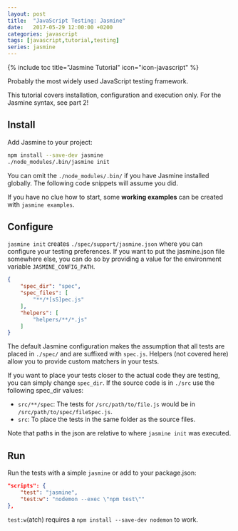 ```yaml
---
layout: post
title:  "JavaScript Testing: Jasmine"
date:   2017-05-29 12:00:00 +0200
categories: javascript
tags: [javascript,tutorial,testing]
series: jasmine
---
```


{% include toc title="Jasmine Tutorial" icon="icon-javascript" %}

Probably the most widely used JavaScript testing framework.

This tutorial covers installation, configuration and execution only.
For the Jasmine syntax, see part 2!

<!--more-->

## Install

Add Jasmine to your project:

```sh
npm install --save-dev jasmine
./node_modules/.bin/jasmine init
```

You can omit the `./node_modules/.bin/` if you have Jasmine installed globally.
The following code snippets will assume you did.

If you have no clue how to start, some **working examples** can be created with `jasmine examples`.



## Configure

`jasmine init` creates `./spec/support/jasmine.json` where you can configure your testing preferences.
If you want to put the jasmine.json file somewhere else, you can do so 
by providing a value for the environment variable `JASMINE_CONFIG_PATH`.

```json
{
	"spec_dir": "spec",
	"spec_files": [
		"**/*[sS]pec.js"
	],
	"helpers": [
		"helpers/**/*.js"
	]
}
```

The default Jasmine configuration makes the assumption that 
all tests are placed in `./spec/` and are suffixed with `spec.js`.
Helpers (not covered here) allow you to provide custom matchers in your tests.

If you want to place your tests closer to the actual code they are testing, you can
simply change `spec_dir`. If the source code is in `./src` use the following spec_dir values:
- `src/**/spec`: The tests for `/src/path/to/file.js` would be in `/src/path/to/spec/fileSpec.js`.
- `src`: To place the tests in the same folder as the source files.

Note that paths in the json are relative to where `jasmine init` was executed.



## Run

Run the tests with a simple `jasmine` or add to your package.json:

```json
"scripts": {
	"test": "jasmine",
	"test:w": "nodemon --exec \"npm test\""
},
```

`test:w`(atch) requires a `npm install --save-dev nodemon` to work.
